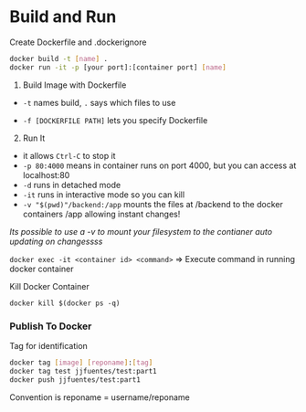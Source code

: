 # Build and Run 

Create Dockerfile and .dockerignore

```bash
docker build -t [name] .
docker run -it -p [your port]:[container port] [name]
```

1) Build Image with Dockerfile

- `-t` names build, `.` says which files to use

- `-f [DOCKERFILE PATH]` lets you specify Dockerfile

2) Run It

- it allows `Ctrl-C` to stop it
- `-p 80:4000` means in container runs on port 4000, but you can access at localhost:80
- `-d` runs in detached mode
- `-it` runs in interactive mode so you can kill
- `-v "$(pwd)"/backend:/app` mounts the files at /backend to the docker containers /app allowing instant changes!

*Its possible to use a -v to mount your filesystem to the contianer auto updating on changessss*

`docker exec -it <container id> <command>` => Execute command in running docker container

 Kill Docker Container

`docker kill $(docker ps -q)`

### Publish To Docker

Tag for identification

```bash
docker tag [image] [reponame]:[tag]
docker tag test jjfuentes/test:part1
docker push jjfuentes/test:part1
```

Convention is reponame = username/reponame 